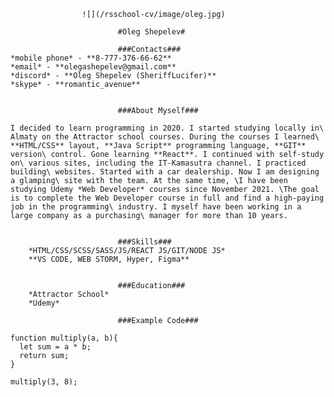                     ![](/rsschool-cv/image/oleg.jpg)
                            
                            #Oleg Shepelev#

                            ###Contacts###
    *mobile phone* - **8-777-376-66-62**
    *email* - **olegashepelev@gmail.com**
    *discord* - **Oleg Shepelev (SheriffLucifer)**
    *skype* - **romantic_avenue**


                            ###About Myself###

    I decided to learn programming in 2020. I started studying locally in\ Almaty on the Attractor school courses. During the courses I learned\ **HTML/CSS** layout, **Java Script** programming language, **GIT** version\ control. Gone learning **React**. I continued with self-study on\ various sites, including the IT-Kamasutra channel. I practiced building\ websites. Started with a car dealership. Now I am designing a glamping\ site with the team. At the same time, \I have been studying Udemy *Web Developer* courses since November 2021. \The goal is to complete the Web Developer course in full and find a high-paying job in the programming\ industry. I myself have been working in a large company as a purchasing\ manager for more than 10 years.


                            ###Skills###
        *HTML/CSS/SCSS/SASS/JS/REACT JS/GIT/NODE JS*
        **VS CODE, WEB STORM, Hyper, Figma**  


                            ###Education###
        *Attractor School*
        *Udemy*
                                
                            ###Example Code###

```
function multiply(a, b){
  let sum = a * b;
  return sum;
}

multiply(3, 8);
```